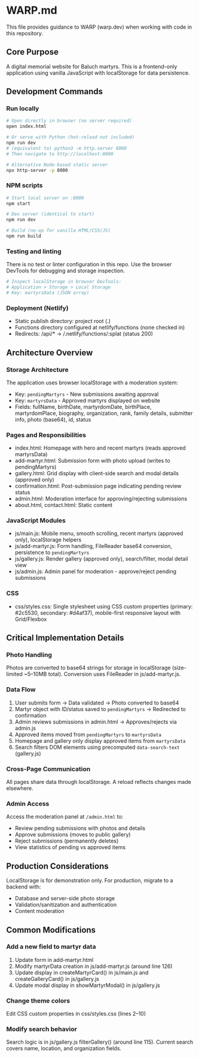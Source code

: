 # WARP.md

This file provides guidance to WARP (warp.dev) when working with code in this repository.

## Core Purpose

A digital memorial website for Baluch martyrs. This is a frontend-only application using vanilla JavaScript with localStorage for data persistence.

## Development Commands

### Run locally
```bash
# Open directly in browser (no server required)
open index.html

# Or serve with Python (hot-reload not included)
npm run dev
# (equivalent to) python3 -m http.server 8000
# Then navigate to http://localhost:8000

# Alternative Node-based static server
npx http-server -p 8000
```

### NPM scripts
```bash
# Start local server on :8000
npm start

# Dev server (identical to start)
npm run dev

# Build (no-op for vanilla HTML/CSS/JS)
npm run build
```

### Testing and linting
There is no test or linter configuration in this repo. Use the browser DevTools for debugging and storage inspection.
```bash
# Inspect localStorage in browser DevTools:
# Application > Storage > Local Storage
# Key: martyrsData (JSON array)
```

### Deployment (Netlify)
- Static publish directory: project root (.)
- Functions directory configured at netlify/functions (none checked in)
- Redirects: /api/* → /.netlify/functions/:splat (status 200)

## Architecture Overview

### Storage Architecture
The application uses browser localStorage with a moderation system:
- Key: `pendingMartyrs` - New submissions awaiting approval
- Key: `martyrsData` - Approved martyrs displayed on website
- Fields: fullName, birthDate, martyrdomDate, birthPlace, martyrdomPlace, biography, organization, rank, family details, submitter info, photo (base64), id, status

### Pages and Responsibilities
- index.html: Homepage with hero and recent martyrs (reads approved martyrsData)
- add-martyr.html: Submission form with photo upload (writes to pendingMartyrs)
- gallery.html: Grid display with client-side search and modal details (approved only)
- confirmation.html: Post-submission page indicating pending review status
- admin.html: Moderation interface for approving/rejecting submissions
- about.html, contact.html: Static content

### JavaScript Modules
- js/main.js: Mobile menu, smooth scrolling, recent martyrs (approved only), localStorage helpers
- js/add-martyr.js: Form handling, FileReader base64 conversion, persistence to `pendingMartyrs`
- js/gallery.js: Render gallery (approved only), search/filter, modal detail view
- js/admin.js: Admin panel for moderation - approve/reject pending submissions

### CSS
- css/styles.css: Single stylesheet using CSS custom properties (primary: #2c5530, secondary: #d4af37), mobile-first responsive layout with Grid/Flexbox

## Critical Implementation Details

### Photo Handling
Photos are converted to base64 strings for storage in localStorage (size-limited ~5–10MB total). Conversion uses FileReader in js/add-martyr.js.

### Data Flow
1. User submits form → Data validated → Photo converted to base64
2. Martyr object with ID/status saved to `pendingMartyrs` → Redirected to confirmation
3. Admin reviews submissions in admin.html → Approves/rejects via admin.js
4. Approved items moved from `pendingMartyrs` to `martyrsData`
5. Homepage and gallery only display approved items from `martyrsData`
6. Search filters DOM elements using precomputed `data-search-text` (gallery.js)

### Cross-Page Communication
All pages share data through localStorage. A reload reflects changes made elsewhere.

### Admin Access
Access the moderation panel at `/admin.html` to:
- Review pending submissions with photos and details
- Approve submissions (moves to public gallery)
- Reject submissions (permanently deletes)
- View statistics of pending vs approved items

## Production Considerations
LocalStorage is for demonstration only. For production, migrate to a backend with:
- Database and server-side photo storage
- Validation/sanitization and authentication
- Content moderation

## Common Modifications

### Add a new field to martyr data
1. Update form in add-martyr.html
2. Modify martyrData creation in js/add-martyr.js (around line 126)
3. Update display in createMartyrCard() in js/main.js and createGalleryCard() in js/gallery.js
4. Update modal display in showMartyrModal() in js/gallery.js

### Change theme colors
Edit CSS custom properties in css/styles.css (lines 2–10)

### Modify search behavior
Search logic is in js/gallery.js filterGallery() (around line 115). Current search covers name, location, and organization fields.
